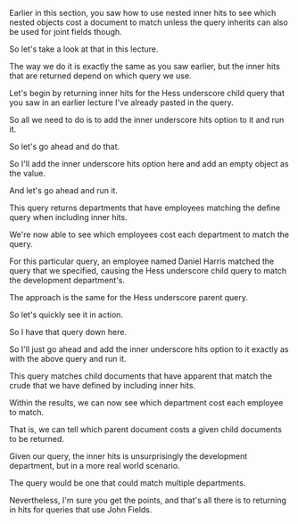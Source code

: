 Earlier in this section, you saw how to use nested inner hits to see which nested objects cost a document to match unless the query inherits can also be used for joint fields though.

So let's take a look at that in this lecture.

The way we do it is exactly the same as you saw earlier, but the inner hits that are returned depend on which query we use.

Let's begin by returning inner hits for the Hess underscore child query that you saw in an earlier lecture I've already pasted in the query.

So all we need to do is to add the inner underscore hits option to it and run it.

So let's go ahead and do that.

So I'll add the inner underscore hits option here and add an empty object as the value.

And let's go ahead and run it.

This query returns departments that have employees matching the define query when including inner hits.

We're now able to see which employees cost each department to match the query.

For this particular query, an employee named Daniel Harris matched the query that we specified, causing the Hess underscore child query to match the development department's.

The approach is the same for the Hess underscore parent query.

So let's quickly see it in action.

So I have that query down here.

So I'll just go ahead and add the inner underscore hits option to it exactly as with the above query and run it.

This query matches child documents that have apparent that match the crude that we have defined by including inner hits.

Within the results, we can now see which department cost each employee to match.

That is, we can tell which parent document costs a given child documents to be returned.

Given our query, the inner hits is unsurprisingly the development department, but in a more real world scenario.

The query would be one that could match multiple departments.

Nevertheless, I'm sure you get the points, and that's all there is to returning in hits for queries that use John Fields.

